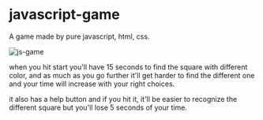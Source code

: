 # javascript-game

A game made by pure javascript, html, css.

![js-game](https://user-images.githubusercontent.com/64223524/165794746-36c25719-d178-49d5-bbb7-b5799737fa7a.png)

when you hit start you'll have 15 seconds to find the square with different color, and as much as you go further it'll get harder to find the different one and your time will increase with your right choices.
<br />

it also has a help button and if you hit it, it'll be easier to recognize the different square but you'll lose 5 seconds of your time.
